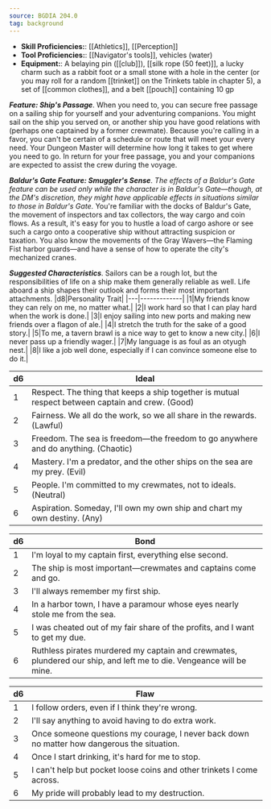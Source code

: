 ```yaml
---
source: BGDIA 204.0
tag: background
---
```



- **Skill Proficiencies:**: [[Athletics]], [[Perception]]
- **Tool Proficiencies:**: [[Navigator's tools]], vehicles (water)
- **Equipment:**: A belaying pin ([[club]]), [[silk rope (50 feet)]], a lucky charm such as a rabbit foot or a small stone with a hole in the center (or you may roll for a random [[trinket]] on the Trinkets table in chapter 5), a set of [[common clothes]], and a belt [[pouch]] containing 10 gp


**_Feature: Ship's Passage_**. When you need to, you can secure free passage on a sailing ship for yourself and your adventuring companions. You might sail on the ship you served on, or another ship you have good relations with (perhaps one captained by a former crewmate). Because you're calling in a favor, you can't be certain of a schedule or route that will meet your every need. Your Dungeon Master will determine how long it takes to get where you need to go. In return for your free passage, you and your companions are expected to assist the crew during the voyage.

**_Baldur's Gate Feature: Smuggler's Sense_**. _The effects of a Baldur's Gate feature can be used only while the character is in Baldur's Gate—though, at the DM's discretion, they might have applicable effects in situations similar to those in Baldur's Gate._
You're familiar with the docks of Baldur's Gate, the movement of inspectors and tax collectors, the way cargo and coin flows. As a result, it's easy for you to hustle a load of cargo ashore or see such a cargo onto a cooperative ship without attracting suspicion or taxation. You also know the movements of the Gray Wavers—the Flaming Fist harbor guards—and have a sense of how to operate the city's mechanized cranes.

**_Suggested Characteristics_**. Sailors can be a rough lot, but the responsibilities of life on a ship make them generally reliable as well. Life aboard a ship shapes their outlook and forms their most important attachments.
|d8|Personality Trait|
|---|-------------|
|1|My friends know they can rely on me, no matter what.|
|2|I work hard so that I can play hard when the work is done.|
|3|I enjoy sailing into new ports and making new friends over a flagon of ale.|
|4|I stretch the truth for the sake of a good story.|
|5|To me, a tavern brawl is a nice way to get to know a new city.|
|6|I never pass up a friendly wager.|
|7|My language is as foul as an otyugh nest.|
|8|I like a job well done, especially if I can convince someone else to do it.|

|d6|Ideal|
|---|-------------|
|1|Respect. The thing that keeps a ship together is mutual respect between captain and crew. (Good)|
|2|Fairness. We all do the work, so we all share in the rewards. (Lawful)|
|3|Freedom. The sea is freedom—the freedom to go anywhere and do anything. (Chaotic)|
|4|Mastery. I'm a predator, and the other ships on the sea are my prey. (Evil)|
|5|People. I'm committed to my crewmates, not to ideals. (Neutral)|
|6|Aspiration. Someday, I'll own my own ship and chart my own destiny. (Any)|

|d6|Bond|
|---|-------------|
|1|I'm loyal to my captain first, everything else second.|
|2|The ship is most important—crewmates and captains come and go.|
|3|I'll always remember my first ship.|
|4|In a harbor town, I have a paramour whose eyes nearly stole me from the sea.|
|5|I was cheated out of my fair share of the profits, and I want to get my due.|
|6|Ruthless pirates murdered my captain and crewmates, plundered our ship, and left me to die. Vengeance will be mine.|

|d6|Flaw|
|---|-------------|
|1|I follow orders, even if I think they're wrong.|
|2|I'll say anything to avoid having to do extra work.|
|3|Once someone questions my courage, I never back down no matter how dangerous the situation.|
|4|Once I start drinking, it's hard for me to stop.|
|5|I can't help but pocket loose coins and other trinkets I come across.|
|6|My pride will probably lead to my destruction.|


